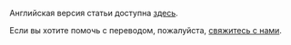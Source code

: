 Английская версия статьи доступна [здесь](https://bem.info/articles/yandex-frontend-dev/).

Если вы хотите помочь с переводом, пожалуйста, [свяжитесь с нами](mailto:tadatuta@yandex-team.ru).
